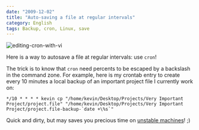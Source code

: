 ```yaml
---
date: "2009-12-02"
title: "Auto-saving a file at regular intervals"
category: English
tags: Backup, cron, Linux, save
---
```


![editing-cron-with-vi]({attach}editing-cron-with-vi.jpg)

Here is a way to autosave a file at regular intervals: use `cron`!

The trick is to know that `cron` need percents to be escaped by a backslash in the command zone. For example, here is my crontab entry to create every 10 minutes a local backup of an important project file I currently work on:

```text
*/10 * * * * kevin cp "/home/kevin/Desktop/Projects/Very Important Project/project.file" "/home/kevin/Desktop/Projects/Very Important Project/project.file-backup-`date +\%s`"
```

Quick and dirty, but may saves you precious time on [unstable machines](https://twitter.com/kdeldycke/status/6158072244)! ;)
